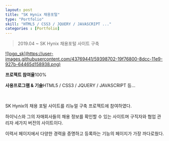 ```yaml
---
layout: post
title: "SK Hynix 채용포털"
type: "Portfolio"
skill: "HTML5 / CSS3 / JQUERY / JAVASCRIPT ..."
categories : [Portfolio]
---
```

> 2019.04 ~ SK Hynix 채용포털 사이트 구축 

<a class="img_company" href="https://recruit.skhynix.com/servlet/mnus_main.view" title="SK하이닉스 바로가기">
![logo_sk](https://user-images.githubusercontent.com/43769441/59398702-19f76800-8dcc-11e9-927b-64465d158938.png)
</a>

<p class="no-bottom"><strong>프로젝트 참여율</strong>100%</p>
<p class="no-bottom"><strong>사용프로그램 & 기술</strong>HTML5 / CSS3 / JQUERY / JAVASCRIPT 등...</p>
<br>
<p>SK Hynix의 채용 포털 사이트를 리뉴얼 구축 프로젝트에 참여하였다.</p>
<p>하이닉스와 그의 자매회사들의 채용 정보를 확인할 수 있는 사이트며 구직자와 협업 관리자 세가지 버전의 사이트이다.</p>
<p>이력서 페이지에서 다양한 경력을 증명하고 등록하는 기능의 페이지가 가장 까다로웠다.</p>









